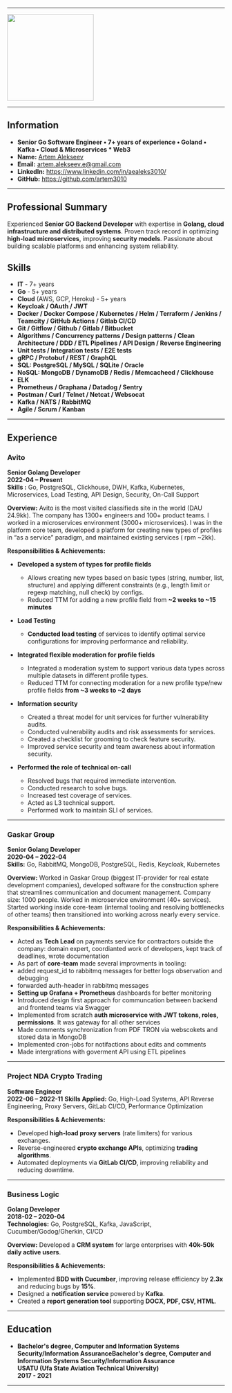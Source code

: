 ___________________________

<img src="https://github.com/user-attachments/assets/6cd61282-6f80-4a37-8559-c627528e61ff" width="200" height="200">

____________________________

## Information
- **Senior Go Software Engineer • 7+ years of experience • Goland • Kafka • Cloud & Microservices * Web3**
- **Name:** [Artem Alekseev](https://www.linkedin.com/in/aealeks3010/)
- **Email:** artem.alekseev.e@gmail.com
- **LinkedIn:** https://www.linkedin.com/in/aealeks3010/
- **GitHub:** https://github.com/artem3010

______________________________
## Professional Summary
Experienced **Senior GO Backend Developer** with expertise in **Golang, cloud infrastructure and distributed systems**.
Proven track record in optimizing **high-load microservices**, improving **security models**. Passionate about building
scalable platforms and enhancing system reliability.

## Skills
- **IT** - 7+ years
- **Go** - 5+ years
- **Cloud** (AWS, GCP, Heroku) - 5+ years
- **Keycloak / OAuth / JWT**
- **Docker / Docker Compose / Kubernetes / Helm / Terraform / Jenkins / Teamcity / GitHub Actions / Gitlab CI/CD**
- **Git / Gitflow / Github / Gitlab / Bitbucket**
- **Algorithms / Concurrency patterns / Design patterns / Clean Architecture / DDD / ETL Pipelines / API Design /
  Reverse Engineering**
- **Unit tests / Integration tests / E2E tests**
- **gRPC / Protobuf / REST / GraphQL**
- **SQL: PostgreSQL / MySQL / SQLite / Oracle**
- **NoSQL: MongoDB / DynamoDB / Redis / Memcacheed / Clickhouse**
- **ELK**
- **Prometheus / Graphana / Datadog / Sentry**
- **Postman / Curl / Telnet / Netcat / Websocat**
- **Kafka / NATS / RabbitMQ**
- **Agile / Scrum / Kanban**

---
## Experience
### Avito
**Senior Golang Developer**  
**2022-04 – Present**  
**Skills :** Go, PostgreSQL, Clickhouse, DWH, Kafka, Kubernetes, Microservices, Load Testing, API Design, Security,
On-Call Support

**Overview:** Avito is the most visited classifieds site in the world (DAU 24.9kk). The company has 1300+ engineers and
100+ product teams. I worked in a microservices environment (3000+ microservices). I was in the platform core team,
developed a platform for creating new types of profiles in “as a service” paradigm, and maintained existing services (
rpm ~2kk).

**Responsibilities & Achievements:**
- **Developed a system of types for profile fields**
    - Allows creating new types based on basic types (string, number, list, structure) and applying different
      constraints (e.g., length limit or regexp matching, null check) by configs.
    - Reduced TTM for adding a new profile field from **~2 weeks to ~15 minutes**

- **Load Testing**
    - **Conducted load testing** of services to identify optimal service configurations for improving performance and
      reliability.

- **Integrated flexible moderation for profile fields**
    - Integrated a moderation system to support various data types across multiple datasets in different profile types.
    - Reduced TTM for connecting moderation for a new profile type/new profile fields **from ~3 weeks to ~2 days**

- **Information security**
    - Created a threat model for unit services for further vulnerability audits.
    - Conducted vulnerability audits and risk assessments for services.
    - Created a checklist for grooming to check feature security.
    - Improved service security and team awareness about information security.

- **Performed the role of technical on-call**
    - Resolved bugs that required immediate intervention.
    - Conducted research to solve bugs.
    - Increased test coverage of services.
    - Acted as L3 technical support.
    - Performed work to maintain SLI of services.

---

### Gaskar Group
**Senior Golang Developer**  
**2020-04 – 2022-04**  
**Skills:** Go, RabbitMQ, MongoDB, PostgreSQL, Redis, Keycloak, Kubernetes

**Overview:** Worked in Gaskar Group (biggest IT-provider for real estate development companies), developed software for
the construction sphere that streamlines communication and document management. Company size: 1000 people. Worked in
microservice environment (40+ services). Started working inside core-team (internal tooling and resolving bottlenecks of
other teams) then transitioned into working across nearly every service.

**Responsibilities & Achievements:**
- Acted as **Tech Lead** on payments service for contractors outside the company: domain expert, coordianted work of
  developers, kept track of deadlines, wrote documentation
- As part of **core-team** made several improvments in tooling:
- added request_id to rabbitmq messages for better logs observation and debugging
- forwarded auth-header in rabbitmq messages
- **Setting up Grafana + Prometheus** dashboards for better monitoring
- Introduced design first approach for communcation between backend and frontend teams via Swagger
- Implemented from scratch **auth microservice with JWT tokens, roles, permissions**. It was gateway for all other
  services
- Made comments synchronization from PDF TRON via webscokets and stored data in MongoDB
- Implemented cron-jobs for notifactions about edits and comments
- Made intergrations with goverment API using ETL pipelines

---

### Project NDA Crypto Trading
**Software Engineer**  
**2022-06 – 2022-11**
**Skills Applied:** Go, High-Load Systems, API Reverse Engineering, Proxy Servers, GitLab CI/CD, Performance
Optimization

**Responsibilities & Achievements:**
- Developed **high-load proxy servers** (rate limiters) for various exchanges.
- Reverse-engineered **crypto exchange APIs**, optimizing **trading algorithms**.
- Automated deployments via **GitLab CI/CD**, improving reliability and reducing downtime.

---

### Business Logic
**Golang Developer**  
**2018-02 – 2020-04**  
**Technologies:** Go, PostgreSQL, Kafka, JavaScript, Cucumber/Godog/Gherkin, CI/CD

**Overview:** Developed a **CRM system** for large enterprises with **40k-50k daily active users**.

**Responsibilities & Achievements:**

- Implemented **BDD with Cucumber**, improving release efficiency by **2.3x** and reducing bugs by **15%**.
- Designed a **notification service** powered by **Kafka**.
- Created a **report generation tool** supporting **DOCX, PDF, CSV, HTML**.

---

## Education
- **Bachelor's degree, Computer and Information Systems Security/Information AssuranceBachelor's degree, Computer and
  Information Systems Security/Information Assurance**  
  **USATU (Ufa State Aviation Technical University)**  
  **2017 - 2021**

---
